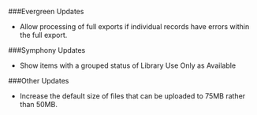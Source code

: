 ###Evergreen Updates
- Allow processing of full exports if individual records have errors within the full export. 

###Symphony Updates
- Show items with a grouped status of Library Use Only as Available

###Other Updates
- Increase the default size of files that can be uploaded to 75MB rather than 50MB.